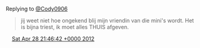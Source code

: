 Replying to [@Cody0906](https://twitter.com/@Cody0906/status/196349874843820032)

> jij weet niet hoe ongekend blij mijn vriendin van die mini's wordt\. Het is bijna triest, ik moet alles THUIS afgeven\.

<img src="../../media/tweet.ico" width="12" /> [Sat Apr 28 21:46:42 +0000 2012](https://twitter.com/DromerDenker/status/196354779558051840)